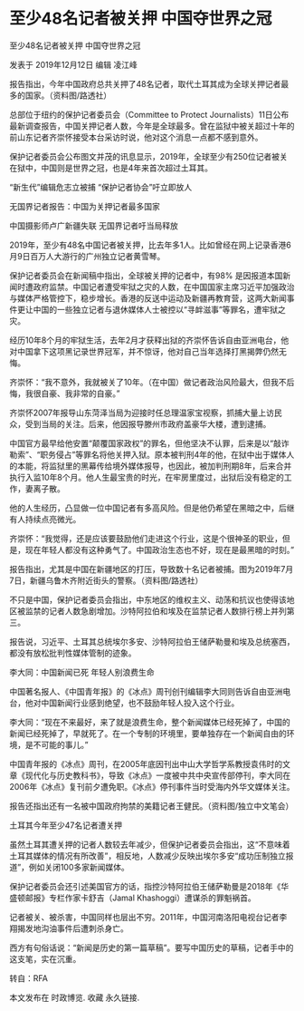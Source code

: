 # 至少48名记者被关押 中国夺世界之冠

至少48名记者被关押 中国夺世界之冠

发表于 2019年12月12日 编辑 凌江峰

报告指出，今年中国政府总共关押了48名记者，取代土耳其成为全球关押记者最多的国家。（资料图/路透社）

总部位于纽约的保护记者委员会（Committee to Protect Journalists）11日公布最新调查报告，中国关押记者人数，今年是全球最多。曾在监狱中被关超过十年的前山东记者齐崇怀接受本台采访时说，他对这个消息一点都不感到意外。

保护记者委员会公布图文并茂的讯息显示，2019年，全球至少有250位记者被关在狱中，中国则是世界之冠，也是4年来首次超过土耳其。

“新生代”编辑危志立被捕 “保护记者协会”吁立即放人

无国界记者报告：中国为关押记者最多国家

中国摄影师卢广新疆失联 无国界记者吁当局释放

2019年，至少有48名中国记者被关押，比去年多1人。比如曾经在网上记录香港6月9日百万人大游行的广州独立记者黄雪琴。

保护记者委员会在新闻稿中指出，全球被关押的记者中，有98% 是因报道本国新闻时遭政府监禁。中国记者遭受牢狱之灾的人数，在中国国家主席习近平加强政治与媒体严格管控下，稳步增长。香港的反送中运动及新疆再教育营，这两大新闻事件更让中国的一些独立记者与退休媒体人士被控以“寻衅滋事”等罪名，遭牢狱之灾。

经历10年8个月的牢狱生活，去年2月才获释出狱的齐崇怀告诉自由亚洲电台，他对中国拿下这项黑记录世界冠军，并不惊讶，他对自己当年选择打黑揭弊仍然无悔。

齐崇怀：“我不意外，我就被关了10年。（在中国）做记者政治风险最大，但我不后悔，我很自豪、我非常的自豪。”

齐崇怀2007年报导山东菏泽当局为迎接时任总理温家宝视察，抓捕大量上访民众，受到当局的关注。后来，他因报导滕州市政府盖豪华大楼，遭到逮捕。

中国官方最早给他安置“颠覆国家政权”的罪名，但他坚决不认罪，后来是以“敲诈勒索”、“职务侵占”等罪名将他关押入狱。原本被判刑4年的他，在狱中出于媒体人的本能，将监狱里的黑幕传给境外媒体报导，也因此，被加判刑期8年，后来合并执行入监10年8个月。他人生最宝贵的时光，在牢房里度过，出狱后没有稳定的工作，妻离子散。

他的人生经历，凸显做一位中国记者有多高风险。但是他仍希望在黑暗之中，后继有人持续点亮微光。

齐崇怀：“我觉得，还是应该要鼓励他们走进这个行业，这是个很神圣的职业，但是，现在年轻人都没有这种勇气了。中国政治生态也不好，现在是最黑暗的时刻。”

报告指出，尤其是中国在新疆地区的打压，导致数十名记者被捕。图为2019年7月7日，新疆乌鲁木齐附近街头的警察。（资料图/路透社）

不只是中国，保护记者委员会指出，中东地区的维权主义、动荡和抗议也使得该地区被监禁的记者人数急剧增加。沙特阿拉伯和埃及在监禁记者人数排行榜上并列第三。

报告说，习近平、土耳其总统埃尔多安、沙特阿拉伯王储萨勒曼和埃及总统塞西，都没有放松批判性媒体管制的迹象。

李大同：中国新闻已死 年轻人别浪费生命

中国著名报人、《中国青年报》的《冰点》周刊创刊编辑李大同则告诉自由亚洲电台，他对中国新闻行业感到绝望，也不鼓励年轻人投入这个行业。

李大同：“现在不来最好，来了就是浪费生命，整个新闻媒体已经死掉了，中国的新闻已经死掉了，早就死了。在一个专制的环境里，要单独存在一个新闻自由的环境，是不可能的事儿。”

中国青年报的《冰点》周刊，在2005年底因刊出中山大学哲学系教授袁伟时的文章《现代化与历史教科书》，导致《冰点》一度被中共中央宣传部停刊，李大同在2006年《冰点》复刊前夕遭免职。《冰点》停刊事件当时受海内外华文媒体关注。

报告还指出还有一名被中国政府拘禁的美籍记者王健民。（资料图/独立中文笔会）

土耳其今年至少47名记者遭关押

虽然土耳其遭关押的记者人数较去年减少，但保护记者委员会指出，这“不意味着土耳其媒体的情况有所改善”，相反地，人数减少反映出埃尔多安“成功压制独立报道”，例如关闭100多家新闻媒体。

保护记者委员会还引述美国官方的话，指控沙特阿拉伯王储萨勒曼是2018年《华盛顿邮报》专栏作家卡舒吉（Jamal Khashoggi）遭谋杀的罪魁祸首。

记者被关、被杀害，中国同样也层出不穷。2011年，中国河南洛阳电视台记者李翔揭发地沟油事件后遭刺杀身亡。

西方有句俗话说：“新闻是历史的第一篇草稿”。要写中国历史的草稿，记者手中的这支笔，实在沉重。

转自：RFA

本文发布在 时政博览. 收藏 永久链接.